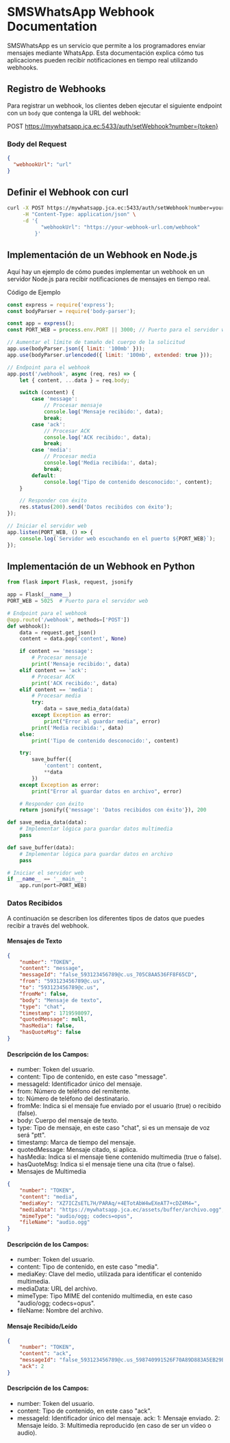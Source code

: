 # SMSWhatsApp Webhook Documentation

SMSWhatsApp es un servicio que permite a los programadores enviar mensajes mediante WhatsApp.
Esta documentación explica cómo tus aplicaciones pueden recibir notificaciones en tiempo real utilizando webhooks.

## Registro de Webhooks

Para registrar un webhook, los clientes deben ejecutar el siguiente endpoint con un `body` que contenga la URL del webhook:

POST https://mywhatsapp.jca.ec:5433/auth/setWebhook?number={token}

### Body del Request

```json
{
  "webhookUrl": "url"
}
```

## Definir el Webhook con curl
```bash
curl -X POST https://mywhatsapp.jca.ec:5433/auth/setWebhook?number=your_token_here \
     -H "Content-Type: application/json" \
     -d '{
           "webhookUrl": "https://your-webhook-url.com/webhook"
         }'
```
## Implementación de un Webhook en Node.js
Aquí hay un ejemplo de cómo puedes implementar un webhook en un servidor Node.js para recibir notificaciones de mensajes en tiempo real.

Código de Ejemplo
```javascript
const express = require('express');
const bodyParser = require('body-parser');

const app = express();
const PORT_WEB = process.env.PORT || 3000; // Puerto para el servidor web

// Aumentar el límite de tamaño del cuerpo de la solicitud
app.use(bodyParser.json({ limit: '100mb' }));
app.use(bodyParser.urlencoded({ limit: '100mb', extended: true }));

// Endpoint para el webhook
app.post('/webhook', async (req, res) => {
    let { content, ...data } = req.body;

    switch (content) {
        case 'message':
            // Procesar mensaje
            console.log('Mensaje recibido:', data);
            break;
        case 'ack':
            // Procesar ACK
            console.log('ACK recibido:', data);
            break;
        case 'media':
            // Procesar media
            console.log('Media recibida:', data);
            break;
        default:
            console.log('Tipo de contenido desconocido:', content);
    }

    // Responder con éxito
    res.status(200).send('Datos recibidos con éxito');
});

// Iniciar el servidor web
app.listen(PORT_WEB, () => {
    console.log(`Servidor web escuchando en el puerto ${PORT_WEB}`);
});
```
## Implementación de un Webhook en Python
```python
from flask import Flask, request, jsonify

app = Flask(__name__)
PORT_WEB = 5025  # Puerto para el servidor web

# Endpoint para el webhook
@app.route('/webhook', methods=['POST'])
def webhook():
    data = request.get_json()
    content = data.pop('content', None)

    if content == 'message':
        # Procesar mensaje
        print('Mensaje recibido:', data)
    elif content == 'ack':
        # Procesar ACK
        print('ACK recibido:', data)
    elif content == 'media':
        # Procesar media
        try:
            data = save_media_data(data)
        except Exception as error:
            print("Error al guardar media", error)
        print('Media recibida:', data)
    else:
        print('Tipo de contenido desconocido:', content)

    try:
        save_buffer({
            'content': content,
            **data
        })
    except Exception as error:
        print("Error al guardar datos en archivo", error)

    # Responder con éxito
    return jsonify({'message': 'Datos recibidos con éxito'}), 200

def save_media_data(data):
    # Implementar lógica para guardar datos multimedia
    pass

def save_buffer(data):
    # Implementar lógica para guardar datos en archivo
    pass

# Iniciar el servidor web
if __name__ == '__main__':
    app.run(port=PORT_WEB)
```
### Datos Recibidos
A continuación se describen los diferentes tipos de datos que puedes recibir a través del webhook.

#### Mensajes de Texto
```json
{
    "number": "TOKEN",
    "content": "message",
    "messageId": "false_593123456789@c.us_705C8AA536FF8F65CD",
    "from": "593123456789@c.us",
    "to": "593123456789@c.us",
    "fromMe": false,
    "body": "Mensaje de texto",
    "type": "chat",
    "timestamp": 1719598097,
    "quotedMessage": null,
    "hasMedia": false,
    "hasQuoteMsg": false
}
```

#### Descripción de los Campos:

* number: Token del usuario.
* content: Tipo de contenido, en este caso "message".
* messageId: Identificador único del mensaje.
* from: Número de teléfono del remitente.
* to: Número de teléfono del destinatario.
* fromMe: Indica si el mensaje fue enviado por el usuario (true) o recibido (false).
* body: Cuerpo del mensaje de texto.
* type: Tipo de mensaje, en este caso "chat", si es un mensaje de voz será "ptt".
* timestamp: Marca de tiempo del mensaje.
* quotedMessage: Mensaje citado, si aplica.
* hasMedia: Indica si el mensaje tiene contenido multimedia (true o false).
* hasQuoteMsg: Indica si el mensaje tiene una cita (true o false).
* Mensajes de Multimedia

```json
{
    "number": "TOKEN",
    "content": "media",
    "mediaKey": "XZ7ICZsETL7H/PARAq/+4ETotAbW4wEXeAT7+cDZ4M4=",
    "mediaData": "https://mywhatsapp.jca.ec/assets/buffer/archivo.ogg",
    "mimeType": "audio/ogg; codecs=opus",
    "fileName": "audio.ogg"
}
```
#### Descripción de los Campos:

* number: Token del usuario.
* content: Tipo de contenido, en este caso "media".
* mediaKey: Clave del medio, utilizada para identificar el contenido multimedia.
* mediaData: URL del archivo.
* mimeType: Tipo MIME del contenido multimedia, en este caso "audio/ogg; codecs=opus".
* fileName: Nombre del archivo.

#### Mensaje Recibido/Leído
```json
{
    "number": "TOKEN",
    "content": "ack",
    "messageId": "false_593123456789@c.us_598740991526F70A89D883A5EB29B5EB",
    "ack": 2
}
```
#### Descripción de los Campos:

* number: Token del usuario.
* content: Tipo de contenido, en este caso "ack".
* messageId: Identificador único del mensaje.
ack:
1: Mensaje enviado.
2: Mensaje leído.
3: Multimedia reproducido (en caso de ser un vídeo o audio).
